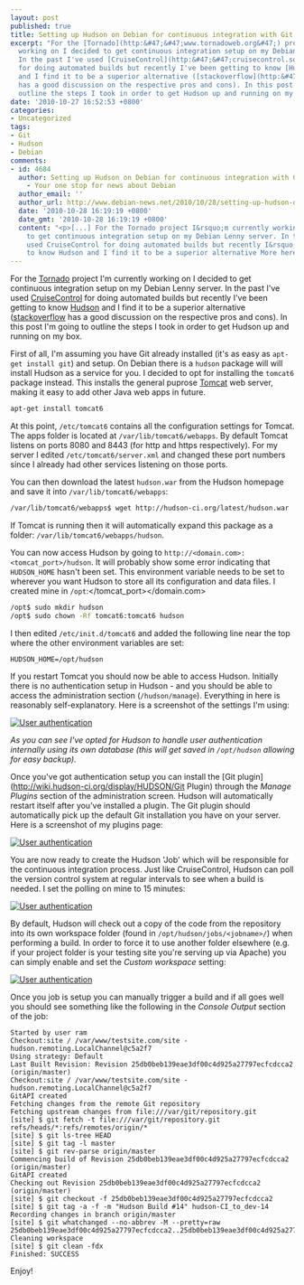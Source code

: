 ```yaml
---
layout: post
published: true
title: Setting up Hudson on Debian for continuous integration with Git
excerpt: "For the [Tornado](http:&#47;&#47;www.tornadoweb.org&#47;) project I'm currently
  working on I decided to get continuous integration setup on my Debian Lenny server.
  In the past I've used [CruiseControl](http:&#47;&#47;cruisecontrol.sourceforge.net&#47;)
  for doing automated builds but recently I've been getting to know [Hudson](http:&#47;&#47;hudson-ci.org&#47;)
  and I find it to be a superior alternative ([stackoverflow](http:&#47;&#47;stackoverflow.com&#47;questions&#47;604385&#47;what-is-the-difference-between-hudson-and-cruisecontrol-for-java-projects)
  has a good discussion on the respective pros and cons). In this post I'm going to
  outline the steps I took in order to get Hudson up and running on my box. \r\n"
date: '2010-10-27 16:52:53 +0800'
categories:
- Uncategorized
tags:
- Git
- Hudson
- Debian
comments:
- id: 4684
  author: Setting up Hudson on Debian for continuous integration with Git | Debian-News.net
    - Your one stop for news about Debian
  author_email: ''
  author_url: http://www.debian-news.net/2010/10/28/setting-up-hudson-on-debian-for-continuous-integration-with-git/
  date: '2010-10-28 16:19:19 +0800'
  date_gmt: '2010-10-28 16:19:19 +0800'
  content: "<p>[...] For the Tornado project I&rsquo;m currently working on I decided
    to get continuous integration setup on my Debian Lenny server. In the past I&rsquo;ve
    used CruiseControl for doing automated builds but recently I&rsquo;ve been getting
    to know Hudson and I find it to be a superior alternative More here [...]<&#47;p>\n"
---
```

For the [Tornado](http://www.tornadoweb.org/) project I'm currently working on I decided to get continuous integration setup on my Debian Lenny server. In the past I've used [CruiseControl](http://cruisecontrol.sourceforge.net/) for doing automated builds but recently I've been getting to know [Hudson](http://hudson-ci.org/) and I find it to be a superior alternative ([stackoverflow](http://stackoverflow.com/questions/604385/what-is-the-difference-between-hudson-and-cruisecontrol-for-java-projects) has a good discussion on the respective pros and cons). In this post I'm going to outline the steps I took in order to get Hudson up and running on my box.

First of all, I'm assuming you have Git already installed (it's as easy as `apt-get install git`) and setup. On Debian there is a `hudson` package will will install Hudson as a service for you. I decided to opt for installing the `tomcat6` package instead. This installs the general puprose [Tomcat](http://tomcat.apache.org/) web server, making it easy to add other Java web apps in future.

```bash
apt-get install tomcat6
```

At this point, `/etc/tomcat6` contains all the configuration settings for Tomcat. The apps folder is located at `/var/lib/tomcat6/webapps`. By default Tomcat listens on ports 8080 and 8443 (for http and https respectively). For my server I edited `/etc/tomcat6/server.xml` and changed these port numbers since I already had other services listening on those ports.

You can then download the latest `hudson.war` from the Hudson homepage and save it into `/var/lib/tomcat6/webapps`:

```bash
/var/lib/tomcat6/webapps$ wget http://hudson-ci.org/latest/hudson.war
```

If Tomcat is running then it will automatically expand this package as a folder: `/var/lib/tomcat6/webapps/hudson`.

You can now access Hudson by going to `http://<domain.com>:<tomcat_port>/hudson`. It will probably show some error indicating that `HUDSON_HOME` hasn't been set. This environment variable needs to be set to wherever you want Hudson to store all its configuration and data files. I created mine in `/opt`:</tomcat_port></domain.com>

```bash
/opt$ sudo mkdir hudson
/opt$ sudo chown -Rf tomcat6:tomcat6 hudson
```

I then edited `/etc/init.d/tomcat6` and added the following line near the top where the other environment variables are set:

```
HUDSON_HOME=/opt/hudson
```

If you restart Tomcat you should now be able to access Hudson. Initially there is no authentication setup in Hudson - and you should be able to access the administration section (`/hudson/manage`). Everything in here is reasonably self-explanatory. Here is a screenshot of the settings I'm using:

[![User authentication](http://farm5.static.flickr.com/4031/5121093662_f737e76532.jpg)](http://farm5.static.flickr.com/4031/5121093662_f737e76532_b.jpg "User authentication")

*As you can see I've opted for Hudson to handle user authentication internally using its own database (this will get saved in `/opt/hudson` allowing for easy backup).*

Once you've got authentication setup you can install the [Git plugin](http://wiki.hudson-ci.org/display/HUDSON/Git Plugin) through the *Manage Plugins* section of the administration screen. Hudson will automatically restart itself after you've installed a plugin. The Git plugin should automatically pick up the default Git installation you have on your server. Here is a screenshot of my plugins page:

[![User authentication](http://farm5.static.flickr.com/4066/5120490483_96369b1549.jpg)](http://farm5.static.flickr.com/4066/5120490483_96369b1549_b.jpg "User authentication")

You are now ready to create the Hudson 'Job' which will be responsible for the continuous integration process. Just like CruiseControl, Hudson can poll the version control system at regular intervals to see when a build is needed. I set the polling on mine to 15 minutes:

[![User authentication](http://farm5.static.flickr.com/4033/5121093854_5d6c336055.jpg)](http://farm5.static.flickr.com/4033/5121093854_5d6c336055_b.jpg "User authentication")

By default, Hudson will check out a copy of the code from the repository into its own workspace folder (found in `/opt/hudson/jobs/<jobname>/`) when performing a build. In order to force it to use another folder elsewhere (e.g. if your project folder is your testing site you're serving up via Apache) you can simply enable and set the *Custom workspace* setting:</jobname>

[![User authentication](http://farm5.static.flickr.com/4014/5121093768_7252342b1b.jpg)](http://farm5.static.flickr.com/4014/5121093768_7252342b1b_b.jpg "User authentication")

Once you job is setup you can manually trigger a build and if all goes well you should see something like the following in the *Console Output* section of the job:

```
Started by user ram
Checkout:site / /var/www/testsite.com/site - hudson.remoting.LocalChannel@c5a2f7
Using strategy: Default
Last Built Revision: Revision 25db0beb139eae3df00c4d925a27797ecfcdcca2 (origin/master)
Checkout:site / /var/www/testsite.com/site - hudson.remoting.LocalChannel@c5a2f7
GitAPI created
Fetching changes from the remote Git repository
Fetching upstream changes from file:///var/git/repository.git
[site] $ git fetch -t file:///var/git/repository.git  refs/heads/*:refs/remotes/origin/*
[site] $ git ls-tree HEAD
[site] $ git tag -l master
[site] $ git rev-parse origin/master
Commencing build of Revision 25db0beb139eae3df00c4d925a27797ecfcdcca2 (origin/master)
GitAPI created
Checking out Revision 25db0beb139eae3df00c4d925a27797ecfcdcca2 (origin/master)
[site] $ git checkout -f 25db0beb139eae3df00c4d925a27797ecfcdcca2
[site] $ git tag -a -f -m "Hudson Build #14" hudson-CI_to_dev-14
Recording changes in branch origin/master
[site] $ git whatchanged --no-abbrev -M --pretty=raw 25db0beb139eae3df00c4d925a27797ecfcdcca2..25db0beb139eae3df00c4d925a27797ecfcdcca2
Cleaning workspace
[site] $ git clean -fdx
Finished: SUCCESS
```

Enjoy!